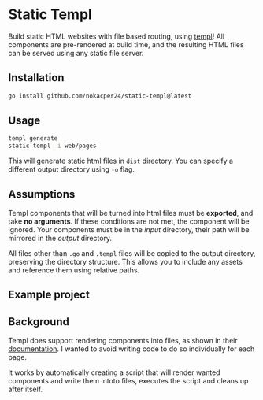 # Static Templ
Build static HTML websites with file based routing, using [templ](https://github.com/a-h/templ)! All components are pre-rendered at build time, and the resulting HTML files can be served using any static file server.

## Installation

```bash
go install github.com/nokacper24/static-templ@latest
```

## Usage

```bash
templ generate
static-templ -i web/pages
```
This will generate static html files in `dist` directory. You can specify a different output directory using `-o` flag.



## Assumptions
Templ components that will be turned into html files must be **exported**, and take **no arguments**. If these conditions are not met, the component will be ignored. Your components must be in the *input* directory, their path will be mirrored in the *output* directory.

All files other than `.go` and `.templ` files will be copied to the output directory, preserving the directory structure. This allows you to include any assets and reference them using relative paths.

## Example project


## Background
Templ does support rendering components into files, as shown in their [documentation](https://templ.guide/static-rendering/generating-static-html-files-with-templ/). I wanted to avoid writing code to do so individually for each page.

It works by automatically creating a script that will render wanted components and write them intoto files, executes the script and cleans up after itself.